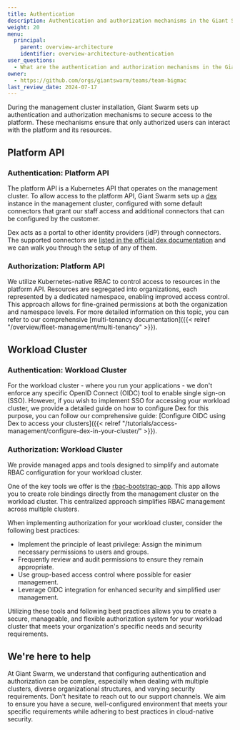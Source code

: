 ```yaml
---
title: Authentication
description: Authentication and authorization mechanisms in the Giant Swarm platform.
weight: 20
menu:
  principal:
    parent: overview-architecture
    identifier: overview-architecture-authentication
user_questions:
  - What are the authentication and authorization mechanisms in the Giant Swarm platform?
owner:
  - https://github.com/orgs/giantswarm/teams/team-bigmac
last_review_date: 2024-07-17
---
```


During the management cluster installation, Giant Swarm sets up authentication and authorization mechanisms to secure access to the platform. These mechanisms ensure that only authorized users can interact with the platform and its resources.

## Platform API

### Authentication: Platform API

The platform API is a Kubernetes API that operates on the management cluster. To allow access to the platform API, Giant Swarm sets up a [dex](https://github.com/giantswarm/dex-app) instance in the management cluster, configured with some default connectors that grant our staff access and additional connectors that can be configured by the customer.

Dex acts as a portal to other identity providers (idP) through connectors. The supported connectors are [listed in the official dex documentation](https://dexidp.io/docs/connectors/) and we can walk you through the setup of any of them.

### Authorization: Platform API

We utilize Kubernetes-native RBAC to control access to resources in the platform API. Resources are segregated into organizations, each represented by a dedicated namespace, enabling improved access control. This approach allows for fine-grained permissions at both the organization and namespace levels. For more detailed information on this topic, you can refer to our comprehensive [multi-tenancy documentation]({{< relref "/overview/fleet-management/multi-tenancy" >}}).

## Workload Cluster

### Authentication: Workload Cluster

For the workload cluster - where you run your applications - we don't enforce any specific OpenID Connect (OIDC) tool to enable single sign-on (SSO). However, if you wish to implement SSO for accessing your workload cluster, we provide a detailed guide on how to configure Dex for this purpose, you can follow our comprehensive guide: [Configure OIDC using Dex to access your clusters]({{< relref "/tutorials/access-management/configure-dex-in-your-cluster/" >}}).

### Authorization: Workload Cluster

We provide managed apps and tools designed to simplify and automate RBAC configuration for your workload cluster.

One of the key tools we offer is the [rbac-bootstrap-app](https://github.com/giantswarm/rbac-bootstrap-app). This app allows you to create role bindings directly from the management cluster on the workload cluster. This centralized approach simplifies RBAC management across multiple clusters.

When implementing authorization for your workload cluster, consider the following best practices:

- Implement the principle of least privilege: Assign the minimum necessary permissions to users and groups.
- Frequently review and audit permissions to ensure they remain appropriate.
- Use group-based access control where possible for easier management.
- Leverage OIDC integration for enhanced security and simplified user management.

Utilizing these tools and following best practices allows you to create a secure, manageable, and flexible authorization system for your workload cluster that meets your organization's specific needs and security requirements.

## We're here to help

At Giant Swarm, we understand that configuring authentication and authorization can be complex, especially when dealing with multiple clusters, diverse organizational structures, and varying security requirements. Don't hesitate to reach out to our support channels. We aim to ensure you have a secure, well-configured environment that meets your specific requirements while adhering to best practices in cloud-native security.

